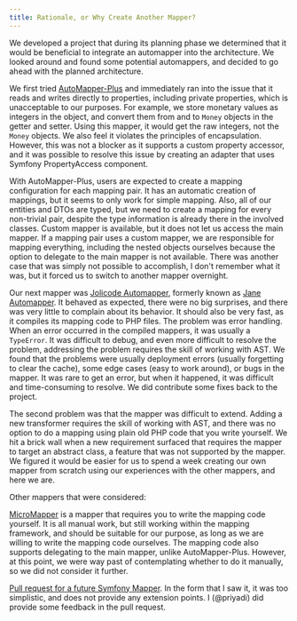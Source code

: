 ```yaml
---
title: Rationale, or Why Create Another Mapper?
---
```


We developed a project that during its planning phase we determined that it
would be beneficial to integrate an automapper into the architecture. We looked
around and found some potential automappers, and decided to go ahead with the
planned architecture.

We first tried
[AutoMapper-Plus](https://github.com/mark-gerarts/automapper-plus) and
immediately ran into the issue that it reads and writes directly to properties,
including private properties, which is unacceptable to our purposes. For
example, we store monetary values as integers in the object, and convert them
from and to `Money` objects in the getter and setter. Using this mapper, it
would get the raw integers, not the `Money` objects. We also feel it violates
the principles of encapsulation. However, this was not a blocker as it supports
a custom property accessor, and it was possible to resolve this issue by
creating an adapter that uses Symfony PropertyAccess component.

With AutoMapper-Plus, users are expected to create a mapping configuration for
each mapping pair. It has an automatic creation of mappings, but it seems to
only work for simple mapping. Also, all of our entities and DTOs are typed, but
we need to create a mapping for every non-trivial pair, despite the type
information is already there in the involved classes. Custom mapper is
available, but it does not let us access the main mapper. If a mapping pair uses
a custom mapper, we are responsible for mapping everything, including the nested
objects ourselves because the option to delegate to the main mapper is not
available. There was another case that was simply not possible to accomplish, I
don't remember what it was, but it forced us to switch to another mapper
overnight.

Our next mapper was [Jolicode
Automapper](https://github.com/jolicode/automapper), formerly known as [Jane
Automapper](https://github.com/janephp/automapper). It behaved as expected,
there were no big surprises, and there was very little to complain about its
behavior. It should also be very fast, as it compiles its mapping code to PHP
files. The problem was error handling. When an error occurred in the compiled
mappers, it was usually a `TypeError`. It was difficult to debug, and even more
difficult to resolve the problem, addressing the problem requires the skill of
working with AST. We found that the problems were usually deployment errors
(usually forgetting to clear the cache), some edge cases (easy to work around),
or bugs in the mapper. It was rare to get an error, but when it happened, it was
difficult and time-consuming to resolve. We did contribute some fixes back to
the project.

The second problem was that the mapper was difficult to extend. Adding a new
transformer requires the skill of working with AST, and there was no option to
do a mapping using plain old PHP code that you write yourself. We hit a brick
wall when a new requirement surfaced that requires the mapper to target an
abstract class, a feature that was not supported by the mapper. We figured it
would be easier for us to spend a week creating our own mapper from scratch
using our experiences with the other mappers, and here we are.

Other mappers that were considered:

[MicroMapper](https://github.com/SymfonyCasts/micro-mapper/) is a mapper that
requires you to write the mapping code yourself. It is all manual work, but
still working within the mapping framework, and should be suitable for our
purpose, as long as we are willing to write the mapping code ourselves. The
mapping code also supports delegating to the main mapper, unlike
AutoMapper-Plus. However, at this point, we were way past of contemplating
whether to do it manually, so we did not consider it further.

[Pull request for a future Symfony Mapper](https://github.com/symfony/symfony/pull/51741).
In the form that I saw it, it was too simplistic, and does not provide any
extension points. I (@priyadi) did provide some feedback in the pull request.